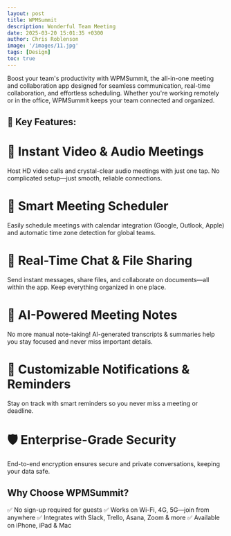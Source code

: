 ```yaml
---
layout: post
title: WPMSummit
description: Wonderful Team Meeting
date: 2025-03-20 15:01:35 +0300
author: Chris Roblenson
image: '/images/11.jpg'
tags: [Design]
toc: true
---
```


Boost your team's productivity with WPMSummit, the all-in-one meeting and collaboration app designed for seamless communication, real-time collaboration, and effortless scheduling. Whether you're working remotely or in the office, WPMSummit keeps your team connected and organized.

## 📌 Key Features:
# 🔹 Instant Video & Audio Meetings
Host HD video calls and crystal-clear audio meetings with just one tap. No complicated setup—just smooth, reliable connections.

# 📅 Smart Meeting Scheduler
Easily schedule meetings with calendar integration (Google, Outlook, Apple) and automatic time zone detection for global teams.

# 💬 Real-Time Chat & File Sharing
Send instant messages, share files, and collaborate on documents—all within the app. Keep everything organized in one place.

# 🚀 AI-Powered Meeting Notes
No more manual note-taking! AI-generated transcripts & summaries help you stay focused and never miss important details.

# 🔔 Customizable Notifications & Reminders
Stay on track with smart reminders so you never miss a meeting or deadline.

# 🛡️ Enterprise-Grade Security
End-to-end encryption ensures secure and private conversations, keeping your data safe.

## Why Choose WPMSummit?
✅ No sign-up required for guests
✅ Works on Wi-Fi, 4G, 5G—join from anywhere
✅ Integrates with Slack, Trello, Asana, Zoom & more
✅ Available on iPhone, iPad & Mac
